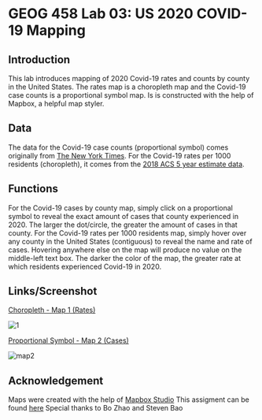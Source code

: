 # GEOG 458 Lab 03: US 2020 COVID-19 Mapping

## Introduction
This lab introduces mapping of 2020 Covid-19 rates and counts by county in the United States. The rates map is a choropleth map and the Covid-19 case counts is a proportional symbol map. Is is constructed with the help of Mapbox, a helpful map styler.

## Data
The data for the Covid-19 case counts (proportional symbol) comes originally from <a href="https://github.com/nytimes/covid-19-data/blob/43d32dde2f87bd4dafbb7d23f5d9e878124018b8/live/us-counties.csv">The New York Times</a>. For the Covid-19 rates per 1000 residents (choropleth), it comes from the <a href="https://data.census.gov/cedsci/table g=0100000US%24050000d=ACS%205-Year%20Estimates%20Data%20Profiles&tid=ACSDP5Y2018.DP05&hidePreview=true"> 2018 ACS 5 year estimate data</a>.

## Functions
For the Covid-19 cases by county map, simply click on a proportional symbol to reveal the exact amount of cases that county experienced in 2020. The larger the dot/circle, the greater the amount of cases in that county. For the Covid-19 rates per 1000 residents map, simply hover over any county in the United States (contiguous) to reveal the name and rate of cases. Hovering anywhere else on the map will produce no value on the middle-left text box. The darker the color of the map, the greater rate at which residents experienced Covid-19 in 2020.

## Links/Screenshot

[Choropleth - Map 1 (Rates)](https://github.com/soriabjo/covid-19-mapping/blob/main/img/choropleth.jpg)

![1](https://raw.github.com/soriabjo/covid-19-mapping/main/img/choropleth.jpg "Choropleth")

[Proportional Symbol - Map 2 (Cases)](https://github.com/soriabjo/covid-19-mapping/blob/main/img/propsymbol.jpg)

![map2](https://raw.github.com/soriabjo/covid-19-mapping/main/img/propsymbol.jpg "Proportional")

## Acknowledgement
Maps were created with the help of <a href="https://www.mapbox.com/mapbox-studio">Mapbox Studio</a> 
This assigment can be found <a href="https://github.com/jakobzhao/geog458/tree/master/labs/lab03">here</a>
Special thanks to Bo Zhao and Steven Bao